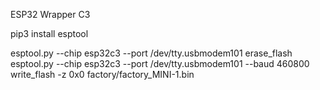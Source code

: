 
ESP32 Wrapper C3


pip3 install esptool

esptool.py --chip esp32c3 --port /dev/tty.usbmodem101 erase_flash
esptool.py --chip esp32c3 --port /dev/tty.usbmodem101 --baud 460800 write_flash -z 0x0 factory/factory_MINI-1.bin
